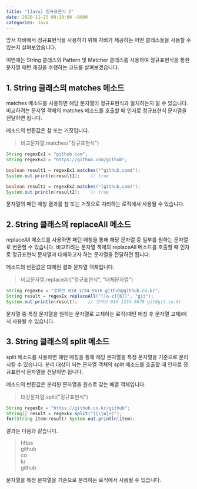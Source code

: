 ```yaml
---
title: "[Java] 정규표현식 2"
date: 2020-11-25 00:10:00 -0000
categories: Java
---
```


앞서 자바에서 정규표현식을 사용하기 위해 자바가 제공하는 어떤 클래스들을 사용할 수 있는지 살펴보았습니다.

이번에는 String 클래스와 Pattern 및 Matcher 클래스를 사용하여 정규표현식을 통한 문자열 패턴 매칭을 수행하는 코드를 살펴보겠습니다.

## 1. String 클래스의 matches 메소드

matches 메소드를 사용하면 해당 문자열이 정규표현식과 일치하는지 알 수 있습니다. 비교하려는 문자열 객체의 matches 메소드를 호출할 때 인자로 정규표현식 문자열을 전달하면 됩니다.

메소드의 반환값은 참 또는 거짓입니다.

> 비교문자열.matches("정규표현식")  

```java
String regexEx1 = "github.com";
String regexEx2 = "https://github.com/github";

boolean result1 = regexEx1.matches("^github.com$");
System.out.println(result1);    // true

boolean result2 = regexEx2.matches("(github.com)");
System.out.println(result2);    // true
```

문자열의 패턴 매칭 결과를 참 또는 거짓으로 처리하는 로직에서 사용될 수 있습니다.

## 2. String 클래스의 replaceAll 메소드

replaceAll 메소드를 사용하면 패턴 매칭을 통해 해당 문자열 중 일부를 원하는 문자열로 변환할 수 있습니다. 비교하려는 문자열 객체의 replaceAll 메소드를 호출할 때 인자로 정규표현식 문자열과 대체하고자 하는 문자열을 전달하면 됩니다.

메소드의 반환값은 대체된 결과 문자열 객체입니다.

> 비교문자열.replaceAll("정규표현식", "대체문자열")  

```java
String regexEx = "깃허브 010-1234-5678 github@github.co.kr";
String result = regexEx.replaceAll("([a-z]{6})", "git");
System.out.println(result);    // 깃허브 010-1234-5678 git@git.co.kr
```

문자열 중 특정 문자열을 원하는 문자열로 교체하는 로직(매턴 매칭 후 문자열 교체)에서 사용될 수 있습니다.

## 3. String 클래스의 split 메소드

split 메소드를 사용하면 패턴 매칭을 통해 해당 문자열을 특정 문자열을 기준으로 분리시킬 수 있습니다. 분리 대상이 되는 문자열 객체의 split 메소드를 호출할 때 인자로 정규표현식 문자열을 전달하면 됩니다.

메소드의 반환값은 분리된 문자열을 원소로 갖는 배열 객체입니다.

> 대상문자열.split("정규표현식")  

```java
String regexEx = "https://github.co.kr/github";
String[] result = regexEx.split("([\\W]+)");
for(String item:result) System.out.println(item);
```

결과는 다음과 같습니다.

>https  
>github  
>co  
>kr  
>github  

문자열을 특정 문자열을 기준으로 분리하는 로직에서 사용될 수 있습니다.

